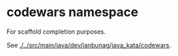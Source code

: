 # codewars namespace

For scaffold completion purposes.

See [./../src/main/java/dev/ianbunag/java_kata/codewars](./../src/main/java/dev/ianbunag/java_kata/codewars).
